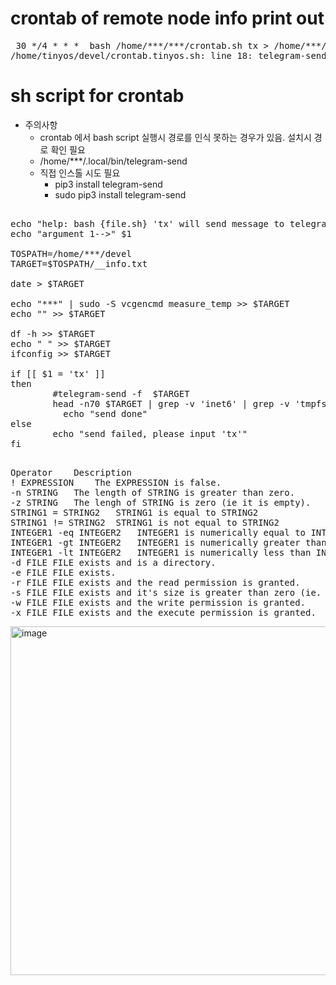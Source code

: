 # crontab of remote node info print out

<pre> 30 */4 * * *	bash /home/***/***/crontab.sh tx > /home/***/***/err_crontab.err 2>&1 
/home/tinyos/devel/crontab.tinyos.sh: line 18: telegram-send: command not found 
</pre>

# sh script for crontab

- 주의사항
  - crontab 에서 bash script 실행시 경로를 인식 못하는 경우가 있음. 설치시 경로 확인 필요
  - /home/***/.local/bin/telegram-send
  - 직접 인스톨 시도 필요 
    - pip3 install telegram-send
    - sudo pip3 install telegram-send

<pre>

echo "help: bash {file.sh} 'tx' will send message to telegram"
echo "argument 1-->" $1

TOSPATH=/home/***/devel
TARGET=$TOSPATH/__info.txt

date > $TARGET  
  
echo "***" | sudo -S vcgencmd measure_temp >> $TARGET  
echo "" >> $TARGET 
  
df -h >> $TARGET
echo " " >> $TARGET
ifconfig >> $TARGET 

if [[ $1 = 'tx' ]]
then
        #telegram-send -f  $TARGET 
        head -n70 $TARGET | grep -v 'inet6' | grep -v 'tmpfs' | grep -e dev -e temp -e inet | telegram-send --stdin
          echo "send done"
else
        echo "send failed, please input 'tx'"
fi
  
</pre>                                                    

<pre>
Operator	Description
! EXPRESSION	The EXPRESSION is false.
-n STRING	The length of STRING is greater than zero.
-z STRING	The lengh of STRING is zero (ie it is empty).
STRING1 = STRING2	STRING1 is equal to STRING2
STRING1 != STRING2	STRING1 is not equal to STRING2
INTEGER1 -eq INTEGER2	INTEGER1 is numerically equal to INTEGER2
INTEGER1 -gt INTEGER2	INTEGER1 is numerically greater than INTEGER2
INTEGER1 -lt INTEGER2	INTEGER1 is numerically less than INTEGER2
-d FILE	FILE exists and is a directory.
-e FILE	FILE exists.
-r FILE	FILE exists and the read permission is granted.
-s FILE	FILE exists and it's size is greater than zero (ie. it is not empty).
-w FILE	FILE exists and the write permission is granted.
-x FILE	FILE exists and the execute permission is granted.
</pre>

<img width="558" alt="image" src="https://github.com/jeonghoonkang/BerePi/assets/4180063/6bcab91f-3e4e-470d-85c5-286639d7327e">
